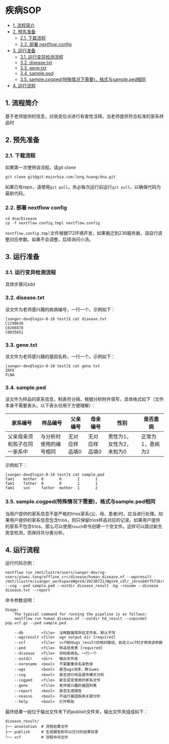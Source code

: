 # 疾病SOP <!-- omit in toc -->

- [1. 流程简介](#1-流程简介)
- [2. 预先准备](#2-预先准备)
  - [2.1. 下载流程](#21-下载流程)
  - [2.2. 部署 nextflow config](#22-部署-nextflow-config)
- [3. 运行准备](#3-运行准备)
  - [3.1. 运行变异检测流程](#31-运行变异检测流程)
  - [3.2. disease.txt](#32-diseasetxt)
  - [3.3. gene.txt](#33-genetxt)
  - [3.4. sample.ped](#34-sampleped)
  - [3.5. sample.cogped(特殊情况下需要)，格式与sample.ped相同](#35-samplecogped特殊情况下需要格式与sampleped相同)
- [4. 运行流程](#4-运行流程)


## 1. 流程简介

基于老师提供的信息，对突变位点进行有害性注释。当老师提供符合标准的家系样品时

## 2. 预先准备

### 2.1. 下载流程

如果第一次使用该流程，请git clone

```
git clone git@git.majorbio.com:long.huang/dna.git
```

如果已有repo，请使用`git pull`。务必每次运行前运行`git pull`，以确保代码为最新代码。


### 2.2. 部署 nextflow config

```
cd dna/Disease
cp -f nextflow.config.tmpl nextflow.config
```

`nextflow.config.tmpl`文件根据172环境开发，如果搬迁到236服务器，请自行调整对应参数。如果不会调整，后续询问小汤。

## 3. 运行准备

### 3.1. 运行变异检测流程

具体步骤问zdd

### 3.2. disease.txt

该文件为老师感兴趣的疾病编号，一行一个。示例如下：

```
[sanger-dev@login-0-10 test]$ cat disease.txt
C1290638
C0266878
C0035851
```

### 3.3. gene.txt

该文件为老师感兴趣的基因名称，一行一个。示例如下：

```
[sanger-dev@login-0-10 test]$ cat gene.txt
IRF8
FLNA
```

### 3.4. sample.ped

该文件为样品的家系信息，制表符分隔，根据分析附件填写，具体格式如下（文件本身不需要表头，以下表头仅用于方便理解）：

|家系编号|样品编号|父亲编号|母亲编号|性别|是否患病|
|---|---|---|---|---|---|
|父亲母亲须和孩子在同一家系中|与分析时使用的编号相同|无对应样品填0|无对应样品填0|男性为1，女性为2，未知为0|正常为1，患病为2|

示例如下：
```
[sanger-dev@login-0-10 test]$ cat sample.ped
fam1    mother  0       0       2       1
fam1    father  0       0       1       1
fam1    son     father  mother  1       2
```

### 3.5. sample.cogped(特殊情况下需要)，格式与sample.ped相同

当用户提供的家系信息不是严格的trios家系(父、母、患者)时，应当进行处理。如果用户提供的家系信息包含trios，则只保留trios样品对应的记录。如果用户提供的家系不包含trios，那么可以使用`touch`命令创建一个空文件。这样可以跳过新生突变检测，而保持共分离分析。

## 4. 运行流程

运行代码示例：

```
nextflow run /mnt/lustre/users/sanger-dev/sg-users/yiwei.tang/offline_src/disease/human_disease.nf --wgsresult /mnt/ilustre/isanger_workspaceWgsV4/20230721/WgsV4_cdlr_jmrnob8tfh71krrscvbcjv/output/ --cog --ped sample.ped --outdir disease_result -bg -resume --disease disease.txt --report
```

命令参数说明：

```
Usage:
    The typical command for running the pipeline is as follows:
    nextflow run human_disease.nf --outdir hd_result --snpindel pop.vcf.gz --ped sample.ped

    --db        <file>  注释数据库所在文件夹，默认不写
    --wgsresult <file>  wgs output dir [required]
    --vcf       <file>  vcf相对wgs_result的相对路径，自定义vcf时才修改该参数
    --ped       <file>  样品信息表 [required]
    --disease   <file>  目标疾病名，一行一个
    --outdir    <dir>   输出文件夹
    --norename  <bool>  不需要重命名染色体
    --wgs       <bool>  是否wgs测序，默认wes
    --cog       <bool>  是否进行样品遗传模式分析
    --cogped    <file>  新生突变使用的家系文件
    --gene      <file>  老师感兴趣的基因列表
    --report    <bool>  是否生成报告
    --noasso    <bool>  不运行基因疾病关联分析
    --help      <bool>  打开帮助
```

最终结果一般位于输出文件夹下的publish文件夹，输出文件夹组成如下：

```
disease_result/
├── annotation  # 流程结果文件
├── publish     # 生成报告和可以交付的结果目录
└── vcf         # 流程中间文件
```